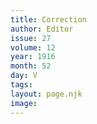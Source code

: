 ```yaml
---
title: Correction
author: Editor 
issue: 27
volume: 12
year: 1916
month: 52
day: V
tags:
layout: page.njk
image:
---
```



